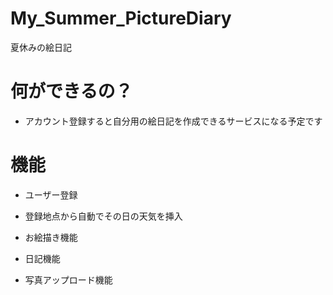 # My_Summer_PictureDiary
夏休みの絵日記

# 何ができるの？

- アカウント登録すると自分用の絵日記を作成できるサービスになる予定です

# 機能

- ユーザー登録

- 登録地点から自動でその日の天気を挿入

- お絵描き機能

- 日記機能

- 写真アップロード機能

